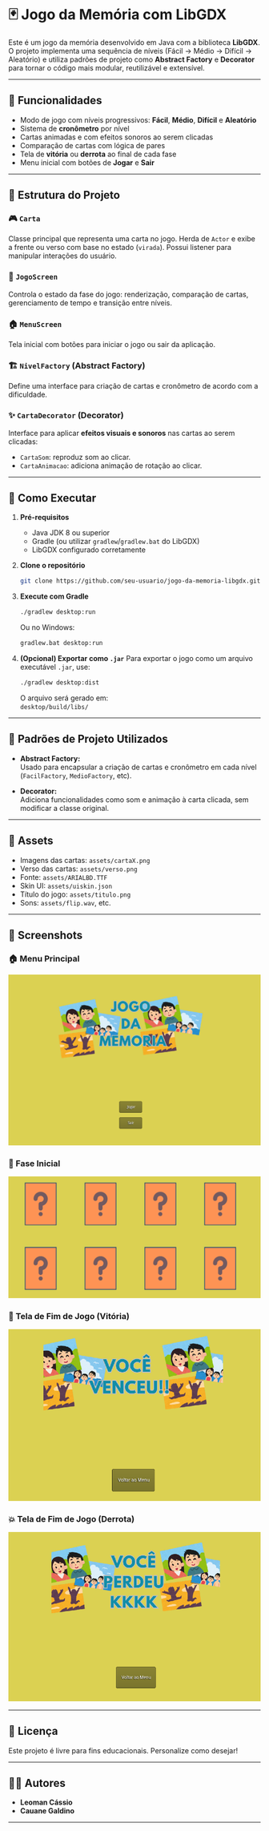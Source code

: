 # 🃏 Jogo da Memória com LibGDX

Este é um jogo da memória desenvolvido em Java com a biblioteca **LibGDX**. O projeto implementa uma sequência de níveis (Fácil → Médio → Difícil → Aleatório) e utiliza padrões de projeto como **Abstract Factory** e **Decorator** para tornar o código mais modular, reutilizável e extensível.

---

## 🧠 Funcionalidades

- Modo de jogo com níveis progressivos: **Fácil**, **Médio**, **Difícil** e **Aleatório**
- Sistema de **cronômetro** por nível
- Cartas animadas e com efeitos sonoros ao serem clicadas
- Comparação de cartas com lógica de pares
- Tela de **vitória** ou **derrota** ao final de cada fase
- Menu inicial com botões de **Jogar** e **Sair**

---

## 🧱 Estrutura do Projeto

### 🎮 `Carta`
Classe principal que representa uma carta no jogo. Herda de `Actor` e exibe a frente ou verso com base no estado (`virada`). Possui listener para manipular interações do usuário.

### 🧪 `JogoScreen`
Controla o estado da fase do jogo: renderização, comparação de cartas, gerenciamento de tempo e transição entre níveis.

### 🏠 `MenuScreen`
Tela inicial com botões para iniciar o jogo ou sair da aplicação.

### 🏗️ `NivelFactory` (Abstract Factory)
Define uma interface para criação de cartas e cronômetro de acordo com a dificuldade.

### ✨ `CartaDecorator` (Decorator)
Interface para aplicar **efeitos visuais e sonoros** nas cartas ao serem clicadas:
- `CartaSom`: reproduz som ao clicar.
- `CartaAnimacao`: adiciona animação de rotação ao clicar.

---

## 🔧 Como Executar

1. **Pré-requisitos**
   - Java JDK 8 ou superior
   - Gradle (ou utilizar `gradlew`/`gradlew.bat` do LibGDX)
   - LibGDX configurado corretamente

2. **Clone o repositório**
   ```bash
   git clone https://github.com/seu-usuario/jogo-da-memoria-libgdx.git
   ```

3. **Execute com Gradle**
   ```bash
   ./gradlew desktop:run
   ```

   Ou no Windows:

   ```cmd
   gradlew.bat desktop:run
   ```

4. **(Opcional) Exportar como `.jar`**
   Para exportar o jogo como um arquivo executável `.jar`, use:
   ```bash
   ./gradlew desktop:dist
   ```

   O arquivo será gerado em:  
   `desktop/build/libs/`

---

## 🧠 Padrões de Projeto Utilizados

- **Abstract Factory:**  
  Usado para encapsular a criação de cartas e cronômetro em cada nível (`FacilFactory`, `MedioFactory`, etc).

- **Decorator:**  
  Adiciona funcionalidades como som e animação à carta clicada, sem modificar a classe original.

---

## 📁 Assets

- Imagens das cartas: `assets/cartaX.png`
- Verso das cartas: `assets/verso.png`
- Fonte: `assets/ARIALBD.TTF`
- Skin UI: `assets/uiskin.json`
- Título do jogo: `assets/titulo.png`
- Sons: `assets/flip.wav`, etc.


---

## 📸 Screenshots

### 🏠 Menu Principal

![Menu Principal](assets/readme/menu.png)

### 🎴 Fase Inicial

![Fase Inicial](assets/readme/primeirafase.png)

### 🏁 Tela de Fim de Jogo (Vitória)

![Fim de Jogo - Vitória](assets/readme/finalganhou.png)

### 💥 Tela de Fim de Jogo (Derrota)

![Fim de Jogo - Derrota](assets//readme/perdeu.png)

---

## 📃 Licença

Este projeto é livre para fins educacionais. Personalize como desejar!

---

## 👨‍💻 Autores

- **Leoman Cássio**  
- **Cauane Galdino**

---
